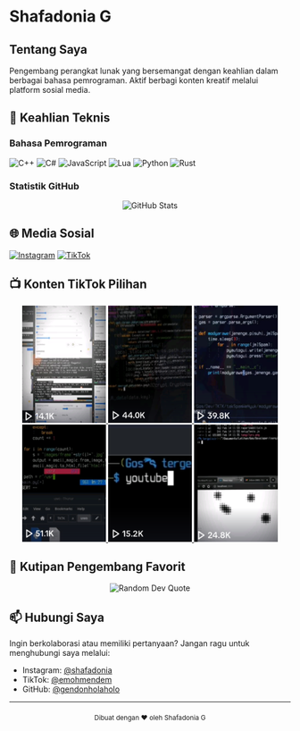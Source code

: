# Shafadonia G

## Tentang Saya
Pengembang perangkat lunak yang bersemangat dengan keahlian dalam berbagai bahasa pemrograman. Aktif berbagi konten kreatif melalui platform sosial media.

## 🚀 Keahlian Teknis

### Bahasa Pemrograman
![C++](https://img.shields.io/badge/c++-%2300599C.svg?style=for-the-badge&logo=c%2B%2B&logoColor=white)
![C#](https://img.shields.io/badge/c%23-%23239120.svg?style=for-the-badge&logo=c-sharp&logoColor=white)
![JavaScript](https://img.shields.io/badge/javascript-%23323330.svg?style=for-the-badge&logo=javascript&logoColor=%23F7DF1E)
![Lua](https://img.shields.io/badge/lua-%232C2D72.svg?style=for-the-badge&logo=lua&logoColor=white)
![Python](https://img.shields.io/badge/python-3670A0?style=for-the-badge&logo=python&logoColor=ffdd54)
![Rust](https://img.shields.io/badge/rust-%23000000.svg?style=for-the-badge&logo=rust&logoColor=white)

### Statistik GitHub
<div align="center">
  <img src="https://github-readme-stats.vercel.app/api/top-langs/?username=gendonholaholo&theme=radical&hide_border=false&include_all_commits=false&count_private=false&layout=compact" alt="GitHub Stats">
</div>

## 🌐 Media Sosial
[![Instagram](https://img.shields.io/badge/Instagram-%23E4405F.svg?logo=Instagram&logoColor=white)](https://instagram.com/shafadonia) 
[![TikTok](https://img.shields.io/badge/TikTok-%23000000.svg?logo=TikTok&logoColor=white)](https://tiktok.com/@emohmendem)

## 📺 Konten TikTok Pilihan
<div align="center">
  <a href="https://www.tiktok.com/@emohmendem/video/7210229059475852549?is_from_webapp=1&sender_device=pc&web_id=7205800741654627841">
    <img src="https://github.com/gendonholaholo/gendonholaholo/blob/main/tmbnl/20230902_023319.png" width="150" height="210" alt="TikTok Content 1">
  </a>
  <a href="https://www.tiktok.com/@emohmendem/video/7205504474528386330?is_from_webapp=1&sender_device=pc&web_id=7205800741654627841">
    <img src="https://github.com/gendonholaholo/gendonholaholo/blob/main/tmbnl/20230902_023356.png" width="150" height="210" alt="TikTok Content 2">
  </a>
  <a href="https://www.tiktok.com/@emohmendem/video/7203668840461438235?is_from_webapp=1&sender_device=pc&web_id=7205800741654627841">
    <img src="https://github.com/gendonholaholo/gendonholaholo/blob/main/tmbnl/20230902_023437.png" width="150" height="210" alt="TikTok Content 3">
  </a>
</div>

<div align="center">
  <a href="https://www.tiktok.com/@emohmendem/video/7201502947996486938?is_from_webapp=1&sender_device=pc&web_id=7205800741654627841">
    <img src="https://github.com/gendonholaholo/gendonholaholo/blob/main/tmbnl/20230902_023511.png" width="150" height="210" alt="TikTok Content 4">
  </a>
  <a href="https://www.tiktok.com/@emohmendem/video/7200594698132589850?is_from_webapp=1&sender_device=pc&web_id=7205800741654627841">
    <img src="https://github.com/gendonholaholo/gendonholaholo/blob/main/tmbnl/20230902_023558.png" width="150" height="210" alt="TikTok Content 5">
  </a>
  <a href="https://www.tiktok.com/@emohmendem/video/7199945931578445083?is_from_webapp=1&sender_device=pc&web_id=7205800741654627841">
    <img src="https://github.com/gendonholaholo/gendonholaholo/blob/main/tmbnl/20230902_023616.png" width="150" height="210" alt="TikTok Content 6">
  </a>
</div>

## 💭 Kutipan Pengembang Favorit
<div align="center">
  <img src="https://quotes-github-readme.vercel.app/api?type=horizontal&theme=radical" alt="Random Dev Quote">
</div>

## 📫 Hubungi Saya
Ingin berkolaborasi atau memiliki pertanyaan? Jangan ragu untuk menghubungi saya melalui:
- Instagram: [@shafadonia](https://instagram.com/shafadonia)
- TikTok: [@emohmendem](https://tiktok.com/@emohmendem)
- GitHub: [@gendonholaholo](https://github.com/gendonholaholo)

---

<div align="center">
  <sub>Dibuat dengan ❤️ oleh Shafadonia G</sub>
</div>
